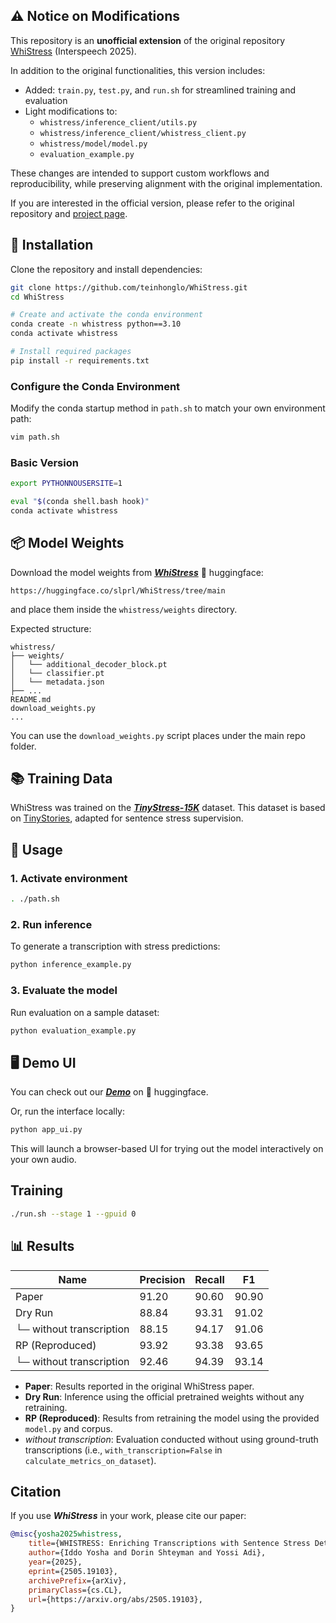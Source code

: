 ## ⚠️ Notice on Modifications

This repository is an **unofficial extension** of the original repository
[WhiStress](https://github.com/slp-rl/WhiStress) (Interspeech 2025).

In addition to the original functionalities, this version includes:
- Added: `train.py`, `test.py`, and `run.sh` for streamlined training and evaluation
- Light modifications to:
  - `whistress/inference_client/utils.py`
  - `whistress/inference_client/whistress_client.py`
  - `whistress/model/model.py`
  - `evaluation_example.py`

These changes are intended to support custom workflows and reproducibility, while preserving alignment with the original implementation.

If you are interested in the official version, please refer to the original repository and [project page](https://pages.cs.huji.ac.il/adiyoss-lab/whistress/).

## 🔧 Installation

Clone the repository and install dependencies:

```bash
git clone https://github.com/teinhonglo/WhiStress.git
cd WhiStress

# Create and activate the conda environment
conda create -n whistress python==3.10
conda activate whistress

# Install required packages
pip install -r requirements.txt
````

### Configure the Conda Environment

Modify the conda startup method in `path.sh` to match your own environment path:

```bash
vim path.sh
```

### Basic Version

```bash
export PYTHONNOUSERSITE=1

eval "$(conda shell.bash hook)"
conda activate whistress
```

## 📦 Model Weights

Download the model weights from [***WhiStress***](https://huggingface.co/slprl/WhiStress) 🤗 huggingface:
```
https://huggingface.co/slprl/WhiStress/tree/main
```
and place them inside the `whistress/weights` directory.

Expected structure:

```
whistress/
├── weights/
│   └── additional_decoder_block.pt
│   └── classifier.pt
│   └── metadata.json
├── ...
README.md
download_weights.py
...
```

You can use the `download_weights.py` script places under the main repo folder. 


## 📚 Training Data

WhiStress was trained on the [***TinyStress-15K***](https://huggingface.co/datasets/slprl/TinyStress-15K) dataset. This dataset is based on [TinyStories](https://huggingface.co/datasets/roneneldan/TinyStories), adapted for sentence stress supervision.


## 🚀 Usage

### 1. Activate environment

```bash
. ./path.sh
```

### 2. Run inference

To generate a transcription with stress predictions:

```bash
python inference_example.py
```

### 3. Evaluate the model

Run evaluation on a sample dataset:

```bash
python evaluation_example.py
```

## 🖥️ Demo UI

You can check out our [***Demo***](https://huggingface.co/datasets/loud-whisper-project/tinyStories-audio-emphasized) on 🤗 huggingface.

Or, run the interface locally:

```bash
python app_ui.py
```

This will launch a browser-based UI for trying out the model interactively on your own audio.

## Training

```bash
./run.sh --stage 1 --gpuid 0
```

## 📊 Results

| Name                  | Precision | Recall | F1    |
|-----------------------|-----------|--------|-------|
| Paper                 | 91.20     | 90.60  | 90.90 |
| Dry Run               | 88.84     | 93.31  | 91.02 |
| └─ without transcription | 88.15     | 94.17  | 91.06 |
| RP (Reproduced)       | 93.92     | 93.38  | 93.65 |
| └─ without transcription | 92.46     | 94.39  | 93.14 |

- **Paper**: Results reported in the original WhiStress paper.  
- **Dry Run**: Inference using the official pretrained weights without any retraining.  
- **RP (Reproduced)**: Results from retraining the model using the provided `model.py` and corpus.  
- *without transcription*: Evaluation conducted without using ground-truth transcriptions (i.e., `with_transcription=False` in `calculate_metrics_on_dataset`).

## Citation

If you use ***WhiStress*** in your work, please cite our paper:

```bibtex
@misc{yosha2025whistress,
    title={WHISTRESS: Enriching Transcriptions with Sentence Stress Detection}, 
    author={Iddo Yosha and Dorin Shteyman and Yossi Adi},
    year={2025},
    eprint={2505.19103},
    archivePrefix={arXiv},
    primaryClass={cs.CL},
    url={https://arxiv.org/abs/2505.19103}, 
}
```
